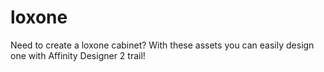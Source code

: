 # loxone
Need to create a loxone cabinet? With these assets you can easily design one with Affinity Designer 2 trail!

